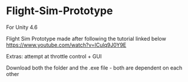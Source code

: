 # Flight-Sim-Prototype
For Unity 4.6

Flight Sim Prototype made after following the tutorial linked below
https://www.youtube.com/watch?v=lCulq9J0Y9E

Extras: attempt at throttle control + GUI

Download both the folder and the .exe file - both are dependent on each other
